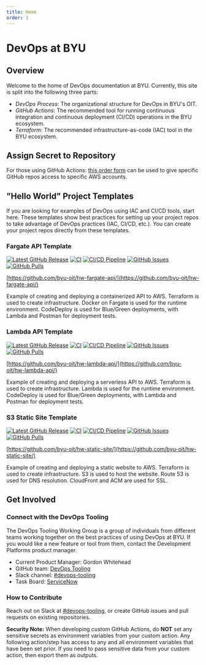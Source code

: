 ```yaml
---
title: Home
order: 1
---
```


# DevOps at BYU

## Overview

Welcome to the home of DevOps documentation at BYU. Currently, this site is split into the following three parts:

- _DevOps Process_: The organizational structure for DevOps in BYU's OIT.
- _GitHub Actions_: The recommended tool for running continuous integration and continuous deployment (CI/CD) 
operations in the BYU ecosystem.
- _Terraform_: The recommended infrastructure-as-code (IAC) tool in the BYU ecosystem.

## Assign Secret to Repository

For those using GitHub Actions: 
[this order form](https://it.byu.edu/it?id=sc_cat_item&sys_id=d20809201b2d141069fbbaecdc4bcb84) 
can be used to give specific GitHub repos access to specific AWS accounts.

## "Hello World" Project Templates

If you are looking for examples of DevOps using IAC and CI/CD tools, start here. These templates show best practices 
for setting up your project repos to take advantage of DevOps practices (IAC, CI/CD, etc.). You can create your project 
repos directly from these templates.

### Fargate API Template

[![Latest GitHub Release](https://img.shields.io/github/v/release/byu-oit/hw-fargate-api?sort=semver)](https://github.com/byu-oit/hw-fargate-api/releases/)
[![CI](https://github.com/byu-oit/hw-fargate-api/workflows/CI/badge.svg)](https://github.com/byu-oit/hw-fargate-api/actions?query=workflow%3ACI)
[![CI/CD Pipeline](https://github.com/byu-oit/hw-fargate-api/workflows/CI/CD%20Pipeline/badge.svg)](https://github.com/byu-oit/hw-fargate-api/actions?query=workflow%3A%22CI%2FCD+Pipeline%22)
[![GitHub Issues](https://img.shields.io/github/issues/byu-oit/hw-fargate-api.svg)](https://github.com/byu-oit/hw-fargate-api/issues/)
[![GitHub Pulls](https://img.shields.io/github/issues-pr/byu-oit/hw-fargate-api.svg)](https://github.com/byu-oit/hw-fargate-api/pulls/)

[https://github.com/byu-oit/hw-fargate-api/](https://github.com/byu-oit/hw-fargate-api/)

Example of creating and deploying a containerized API to AWS. Terraform is used to create infrastructure. Docker on 
Fargate is used for the runtime environment. CodeDeploy is used for Blue/Green deployments, with Lambda and Postman for 
deployment tests.

### Lambda API Template

[![Latest GitHub Release](https://img.shields.io/github/v/release/byu-oit/hw-lambda-api?sort=semver)](https://github.com/byu-oit/hw-lambda-api/releases/)
[![CI](https://github.com/byu-oit/hw-lambda-api/workflows/CI/badge.svg)](https://github.com/byu-oit/hw-lambda-api/actions?query=workflow%3ACI)
[![CI/CD Pipeline](https://github.com/byu-oit/hw-lambda-api/workflows/CI/CD%20Pipeline/badge.svg)](https://github.com/byu-oit/hw-lambda-api/actions?query=workflow%3A%22CI%2FCD+Pipeline%22)
[![GitHub Issues](https://img.shields.io/github/issues/byu-oit/hw-lambda-api.svg)](https://github.com/byu-oit/hw-lambda-api/issues/)
[![GitHub Pulls](https://img.shields.io/github/issues-pr/byu-oit/hw-lambda-api.svg)](https://github.com/byu-oit/hw-lambda-api/pulls/)

[https://github.com/byu-oit/hw-lambda-api/](https://github.com/byu-oit/hw-lambda-api/)

Example of creating and deploying a serverless API to AWS. Terraform is used to create infrastructure. Lambda is used 
for the runtime environment. CodeDeploy is used for Blue/Green deployments, with Lambda and Postman for deployment 
tests.

### S3 Static Site Template

[![Latest GitHub Release](https://img.shields.io/github/v/release/byu-oit/hw-static-site?sort=semver)](https://github.com/byu-oit/hw-static-site/releases/)
[![CI](https://github.com/byu-oit/hw-static-site/workflows/CI/badge.svg)](https://github.com/byu-oit/hw-static-site/actions?query=workflow%3ACI)
[![CI/CD Pipeline](https://github.com/byu-oit/hw-static-site/workflows/CI/CD%20Pipeline/badge.svg)](https://github.com/byu-oit/hw-static-site/actions?query=workflow%3A%22CI%2FCD+Pipeline%22)
[![GitHub Issues](https://img.shields.io/github/issues/byu-oit/hw-static-site.svg)](https://github.com/byu-oit/hw-static-site/issues/)
[![GitHub Pulls](https://img.shields.io/github/issues-pr/byu-oit/hw-static-site.svg)](https://github.com/byu-oit/hw-static-site/pulls/)

[https://github.com/byu-oit/hw-static-site/](https://github.com/byu-oit/hw-static-site/)

Example of creating and deploying a static website to AWS. Terraform is used to create infrastructure. S3 is used to 
host the website. Route 53 is used for DNS resolution. CloudFront and ACM are used for SSL.

## Get Involved

### Connect with the DevOps Tooling

The DevOps Tooling Working Group is a group of individuals from different teams working together on the best practices 
of using DevOps at BYU. If you would like a new feature or tool from them, contact the Development Platforms product
manager.

- Current Product Manager: Gordon Whitehead
- GitHub team: [DevOps Tooling](https://github.com/orgs/byu-oit/teams/devops-tooling)
- Slack channel: [#devops-tooling](https://byu-oit.slack.com/archives/CQ2BE663T)
- Task Board: [ServiceNow](https://it.byu.edu/$vtb.do?sysparm_board=adea9b97dbadcc101f061cb51b961940)

### How to Contribute

Reach out on Slack at [#devops-tooling](https://byu-oit.slack.com/archives/CQ2BE663T), or create GitHub issues and pull 
requests on existing repositories.

**Security Note:** When developing custom GitHub Actions, do **NOT** set any sensitive secrets as environment variables from your custom action.
Any following action/step has access to any and all environment variables that have been set prior.
If you need to pass sensitive data from your custom action, then export them as outputs.
